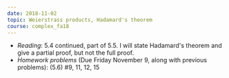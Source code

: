 ```yaml
---
date: 2018-11-02
topic: Weierstrass products, Hadamard's theorem
course: complex_fa18
---
```


- *Reading*: 5.4 continued, part of 5.5. I will state Hadamard's theorem and give a partial proof, but not the full proof.
- *Homework problems* (Due Friday November 9, along with previous problems): (5.6) #9, 11, 12, 15
